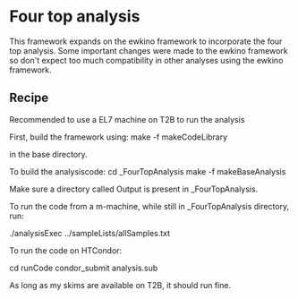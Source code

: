 # Four top analysis
This framework expands on the ewkino framework to incorporate the four top analysis. Some important changes were made to the ewkino framework so don't expect too much compatibility in other analyses using the ewkino framework.

## Recipe
Recommended to use a EL7 machine on T2B to run the analysis

First, build the framework using:
make -f makeCodeLibrary

in the base directory.

To build the analysiscode:
cd _FourTopAnalysis
make -f makeBaseAnalysis

Make sure a directory called Output is present in _FourTopAnalysis.

To run the code from a m-machine, while still in _FourTopAnalysis directory, run:

./analysisExec ../sampleLists/allSamples.txt 

To run the code on HTCondor:

cd runCode
condor_submit analysis.sub

As long as my skims are available on T2B, it should run fine.
